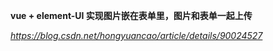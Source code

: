 **vue + element-UI 实现图片嵌在表单里，图片和表单一起上传**

*https://blog.csdn.net/hongyuancao/article/details/90024527*

